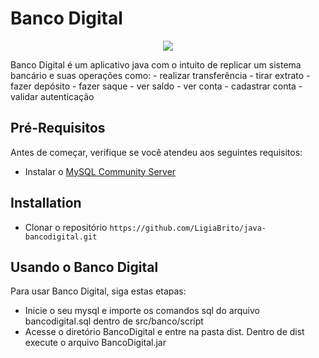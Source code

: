 # Banco Digital
<p align="center">
  <img src=preview.gif>
</p>
Banco Digital é um aplicativo java com o intuito de replicar um sistema bancário e suas operações como:
 - realizar transferência
 - tirar extrato
 - fazer depósito
 - fazer saque
 - ver saldo
 - ver conta
 - cadastrar conta
 - validar autenticação

## Pré-Requisitos
Antes de começar, verifique se você atendeu aos seguintes requisitos:
- Instalar o [MySQL Community Server](https://dev.mysql.com/downloads/mysql/)

## Installation
- Clonar o repositório `https://github.com/LigiaBrito/java-bancodigital.git`

## Usando o Banco Digital
Para usar Banco Digital, siga estas etapas:
- Inicie o seu mysql e importe os comandos sql do arquivo bancodigital.sql dentro de src/banco/script
- Acesse o diretório BancoDigital e entre na pasta dist. Dentro de dist execute o arquivo BancoDigital.jar


